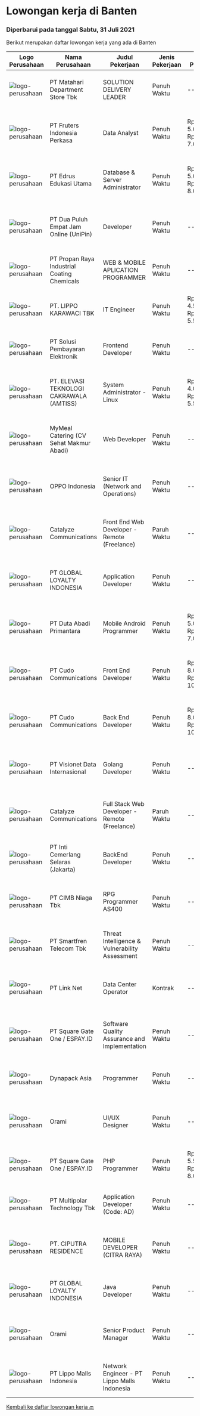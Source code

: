 
  # Lowongan kerja di Banten

  ### Diperbarui pada tanggal Sabtu, 31 Juli 2021

  Berikut merupakan daftar lowongan kerja yang ada di Banten

  |Logo Perusahaan | Nama Perusahaan | Judul Pekerjaan | Jenis Pekerjaan | Gaji Pekerjaan | Lokasi | Deskripsi | Tanggal diunggah | Pranala |
  | -------------- | --------------- | --------------- | --------- | --------- | -------------- | ------- | ----------- | ----------- |
  |![logo-perusahaan](https://image-service-cdn.seek.com.au/62966460fa0b64bdd86b12be44ac76eff6d5c882/ee4dce1061f3f616224767ad58cb2fc751b8d2dc)|PT Matahari Department Store Tbk|SOLUTION DELIVERY LEADER|Penuh Waktu|---|Tangerang|Job Description: Develop E-Commerce Technology Strategy, Plan &amp; Objectives Identifying E-Commerce website &amp; apps requirement, business issued,...|Jumat, 30 Juli 2021|https://www.jobstreet.co.id/id/job/solution-delivery-leader-3589054?token=0~915cf49e-2757-45b5-b7c4-3654f4f30499&sectionRank=1&jobId=jobstreet-id-job-3589054|
|![logo-perusahaan](https://image-service-cdn.seek.com.au/fca33bebe54c6090f81c2f081ad27fbd9fe24fc1/ee4dce1061f3f616224767ad58cb2fc751b8d2dc)|PT Fruters Indonesia Perkasa|Data Analyst|Penuh Waktu|Rp. 5.000.000-Rp. 7.000.000|Tangerang|Kualifikasi : Min. S1 Maks. 35 Tahun Memiliki pengalaman Min. 2 tahun diposisi yang sama Mahir menggunakan Microsoft Excel Pengalaman dalam analisis...|Jumat, 30 Juli 2021|https://www.jobstreet.co.id/id/job/data-analyst-3589070?token=0~915cf49e-2757-45b5-b7c4-3654f4f30499&sectionRank=2&jobId=jobstreet-id-job-3589070|
|![logo-perusahaan](https://image-service-cdn.seek.com.au/a18346ae1a1465d468926974830df257b9f9c031/ee4dce1061f3f616224767ad58cb2fc751b8d2dc)|PT Edrus Edukasi Utama|Database & Server Administrator|Penuh Waktu|Rp. 5.000.000-Rp. 8.000.000|Tangerang|Job Desc Bertanggung jawab melakukan administrasi dan manajemen database seperti melakukan instalasi, backup, recovery, security, dan troubleshooting....|Kamis, 29 Juli 2021|https://www.jobstreet.co.id/id/job/database-server-administrator-3588557?token=0~915cf49e-2757-45b5-b7c4-3654f4f30499&sectionRank=3&jobId=jobstreet-id-job-3588557|
|![logo-perusahaan](https://image-service-cdn.seek.com.au/e1a93f3c9d21c376f18e962298e6e006cc4bc454/ee4dce1061f3f616224767ad58cb2fc751b8d2dc)|PT Dua Puluh Empat Jam Online (UniPin)|Developer|Penuh Waktu|---|Tangerang|Scope of Role / Job PurposeMaintain company website to perform to its maximum capacity, and make sure the operations run smoothly while also provide...|Kamis, 29 Juli 2021|https://www.jobstreet.co.id/id/job/developer-3578117?token=0~915cf49e-2757-45b5-b7c4-3654f4f30499&sectionRank=4&jobId=jobstreet-id-job-3578117|
|![logo-perusahaan](https://image-service-cdn.seek.com.au/7f486ce7d5c7978a6e780649b271c2ff2a575923/ee4dce1061f3f616224767ad58cb2fc751b8d2dc)|PT Propan Raya Industrial Coating Chemicals|WEB & MOBILE APLICATION PROGRAMMER|Penuh Waktu|---|Tangerang|Responsibility: Support the entire application life-cycle (concept, design, coding, test, release and support) Gather specific requirements and...|Jumat, 30 Juli 2021|https://www.jobstreet.co.id/id/job/web-mobile-aplication-programmer-3581561?token=0~915cf49e-2757-45b5-b7c4-3654f4f30499&sectionRank=5&jobId=jobstreet-id-job-3581561|
|![logo-perusahaan](https://image-service-cdn.seek.com.au/36d1f72dfe2eaecadca52d4fcd4d598e74393d61/ee4dce1061f3f616224767ad58cb2fc751b8d2dc)|PT. LIPPO KARAWACI TBK|IT Engineer|Penuh Waktu|Rp. 4.500.000-Rp. 5.500.000|Banten|Job Description: Maintain, implement and handle network issues. Support network system and infrastructure. Configure and operate routers and switches....|Jumat, 30 Juli 2021|https://www.jobstreet.co.id/id/job/it-engineer-3589150?token=0~915cf49e-2757-45b5-b7c4-3654f4f30499&sectionRank=6&jobId=jobstreet-id-job-3589150|
|![logo-perusahaan](https://image-service-cdn.seek.com.au/0401c56e928487d2f29123172ea6acb5d2a335c6/ee4dce1061f3f616224767ad58cb2fc751b8d2dc)|PT Solusi Pembayaran Elektronik|Frontend Developer|Penuh Waktu|---|Tangerang|Hi SPEcial People!We are looking for talented Front End Developer who passionate to develop application, eager to learn and able to work with...|Jumat, 30 Juli 2021|https://www.jobstreet.co.id/id/job/frontend-developer-3578647?token=0~915cf49e-2757-45b5-b7c4-3654f4f30499&sectionRank=7&jobId=jobstreet-id-job-3578647|
|![logo-perusahaan](https://image-service-cdn.seek.com.au/d2f6f1e4f4a72c8cf2bd64811970475476b6ab77/ee4dce1061f3f616224767ad58cb2fc751b8d2dc)|PT. ELEVASI TEKNOLOGI CAKRAWALA (AMTISS)|System Administrator - Linux|Penuh Waktu|Rp. 4.000.000-Rp. 5.500.000|Banten|We are looking for a system administrator: Age not more than 35 years Minimum Diploma holders in IT Having good knowledge in Server environment Having...|Jumat, 30 Juli 2021|https://www.jobstreet.co.id/id/job/system-administrator-linux-3589170?token=0~915cf49e-2757-45b5-b7c4-3654f4f30499&sectionRank=8&jobId=jobstreet-id-job-3589170|
|![logo-perusahaan](https://image-service-cdn.seek.com.au/3522d33a94f34d57bb98d7b4366b158484cbceef/ee4dce1061f3f616224767ad58cb2fc751b8d2dc)|MyMeal Catering (CV Sehat Makmur Abadi)|Web Developer|Penuh Waktu|---|Banten|Anda mampu mengelolah website? Jadilah Web Developerdi MyMeal Catering hanya jika Anda: Senang memperhatikan detail, mampu memperbaiki dan mengelola...|Jumat, 30 Juli 2021|https://www.jobstreet.co.id/id/job/web-developer-3589562?token=0~915cf49e-2757-45b5-b7c4-3654f4f30499&sectionRank=9&jobId=jobstreet-id-job-3589562|
|![logo-perusahaan](https://image-service-cdn.seek.com.au/c93eabaaa1268dd187cf180990b73657094e5cb7/ee4dce1061f3f616224767ad58cb2fc751b8d2dc)|OPPO Indonesia|Senior IT (Network and Operations)|Penuh Waktu|---|Tangerang|Job Descriptions: Router installation and configuration, Switch, Wireless Controller-Access Point, and related IT tools. Responsible to maintenance,...|Jumat, 30 Juli 2021|https://www.jobstreet.co.id/id/job/senior-it-network-and-operations-3589031?token=0~915cf49e-2757-45b5-b7c4-3654f4f30499&sectionRank=10&jobId=jobstreet-id-job-3589031|
|![logo-perusahaan](https://image-service-cdn.seek.com.au/7b0e442165d5a37f3d08361a23aff8a29b66fd62/ee4dce1061f3f616224767ad58cb2fc751b8d2dc)|Catalyze Communications|Front End Web Developer - Remote (Freelance)|Paruh Waktu|---|Bali|As part of our ongoing expansion, we seek a reliable, detailed, and experienced freelance Front End Web Developer to develop website projects using...|Jumat, 30 Juli 2021|https://www.jobstreet.co.id/id/job/front-end-web-developer-remote-freelance-3582184?token=0~915cf49e-2757-45b5-b7c4-3654f4f30499&sectionRank=11&jobId=jobstreet-id-job-3582184|
|![logo-perusahaan](https://image-service-cdn.seek.com.au/95cd0784468c268fc4f9348448140f01ea2254ab/ee4dce1061f3f616224767ad58cb2fc751b8d2dc)|PT GLOBAL LOYALTY INDONESIA|Application Developer|Penuh Waktu|---|Tangerang|Job Description: Create, maintain, and improve highly concurrent systems Be part of a team and collaborate across teams Write clean code using the...|Jumat, 30 Juli 2021|https://www.jobstreet.co.id/id/job/application-developer-3578634?token=0~915cf49e-2757-45b5-b7c4-3654f4f30499&sectionRank=12&jobId=jobstreet-id-job-3578634|
|![logo-perusahaan](https://image-service-cdn.seek.com.au/5250f805de656bf3ab7d07d5c2552aec8e02bfc8/ee4dce1061f3f616224767ad58cb2fc751b8d2dc)|PT Duta Abadi Primantara|Mobile Android Programmer|Penuh Waktu|Rp. 5.000.000-Rp. 7.000.000|Tangerang|JOB DESCRIPTION : Evaluate existing applications to reprogram, update and add new features Understand client requirements and how they translate in...|Kamis, 29 Juli 2021|https://www.jobstreet.co.id/id/job/mobile-android-programmer-3578015?token=0~915cf49e-2757-45b5-b7c4-3654f4f30499&sectionRank=13&jobId=jobstreet-id-job-3578015|
|![logo-perusahaan](https://image-service-cdn.seek.com.au/c59539a986780080b9b185acaa9119150e9c8af1/ee4dce1061f3f616224767ad58cb2fc751b8d2dc)|PT Cudo Communications|Front End Developer|Penuh Waktu|Rp. 8.000.000-Rp. 10.000.000|Tangerang|Perusahaan IT Software Solution, mengajak anda untuk bergabung.PERSYARATAN:1 Senior Web FrontEnd (html, js, css, jquery):Rp 8,000,000 – 10,000,000...|Jumat, 30 Juli 2021|https://www.jobstreet.co.id/id/job/front-end-developer-3589111?token=0~915cf49e-2757-45b5-b7c4-3654f4f30499&sectionRank=14&jobId=jobstreet-id-job-3589111|
|![logo-perusahaan](https://image-service-cdn.seek.com.au/c59539a986780080b9b185acaa9119150e9c8af1/ee4dce1061f3f616224767ad58cb2fc751b8d2dc)|PT Cudo Communications|Back End Developer|Penuh Waktu|Rp. 8.000.000-Rp. 10.000.000|Tangerang|Perusahaan IT Software Solution, mengajak anda untuk bergabung.PERSYARATAN:Senior BackEnd Golang:Rp 8,000,000 – 10,000,000 Minimal 1 tahun Go-Lang...|Jumat, 30 Juli 2021|https://www.jobstreet.co.id/id/job/back-end-developer-3589247?token=0~915cf49e-2757-45b5-b7c4-3654f4f30499&sectionRank=15&jobId=jobstreet-id-job-3589247|
|![logo-perusahaan](https://image-service-cdn.seek.com.au/7f00c3c4cf081180aeede06da509ec826da9430b/ee4dce1061f3f616224767ad58cb2fc751b8d2dc)|PT Visionet Data Internasional|Golang Developer|Penuh Waktu|---|Tangerang|Job Desc: Provide service and support to resolve related application incidents according SLA commitment. Develop application as per user requirement...|Jumat, 30 Juli 2021|https://www.jobstreet.co.id/id/job/golang-developer-3589646?token=0~915cf49e-2757-45b5-b7c4-3654f4f30499&sectionRank=16&jobId=jobstreet-id-job-3589646|
|![logo-perusahaan](https://image-service-cdn.seek.com.au/7b0e442165d5a37f3d08361a23aff8a29b66fd62/ee4dce1061f3f616224767ad58cb2fc751b8d2dc)|Catalyze Communications|Full Stack Web Developer - Remote (Freelance)|Paruh Waktu|---|Bali|As part of our ongoing expansion, we seek a reliable, detailed, and experienced freelance Fullstack Web Developer to develop website projects using...|Jumat, 30 Juli 2021|https://www.jobstreet.co.id/id/job/full-stack-web-developer-remote-freelance-3581570?token=0~915cf49e-2757-45b5-b7c4-3654f4f30499&sectionRank=17&jobId=jobstreet-id-job-3581570|
|![logo-perusahaan](https://image-service-cdn.seek.com.au/66fa9c15656970990cc3f2f5e217cbcb6b463bbb/ee4dce1061f3f616224767ad58cb2fc751b8d2dc)|PT Inti Cemerlang Selaras (Jakarta)|BackEnd Developer|Penuh Waktu|---|Tangerang|Candidate must possess at least Bachelor's Degree in Computer Science/Information Technology or equivalent. At least 2 Year(s) of working experience...|Jumat, 30 Juli 2021|https://www.jobstreet.co.id/id/job/backend-developer-3582242?token=0~915cf49e-2757-45b5-b7c4-3654f4f30499&sectionRank=18&jobId=jobstreet-id-job-3582242|
|![logo-perusahaan](https://image-service-cdn.seek.com.au/2c6f6f12cb15b08239744ca7630b97fee07e84ce/ee4dce1061f3f616224767ad58cb2fc751b8d2dc)|PT CIMB Niaga Tbk|RPG Programmer AS400|Penuh Waktu|---|Jakarta Raya|Job Description: Create new program and modification as required by business unit Prepare system solution on root cause as preventive action Create...|Rabu, 28 Juli 2021|https://www.jobstreet.co.id/id/job/rpg-programmer-as400-3580663?token=0~915cf49e-2757-45b5-b7c4-3654f4f30499&sectionRank=19&jobId=jobstreet-id-job-3580663|
|![logo-perusahaan](https://image-service-cdn.seek.com.au/c3269725c02398816cf1a7ef712f023c3ef90c81/ee4dce1061f3f616224767ad58cb2fc751b8d2dc)|PT Smartfren Telecom Tbk|Threat Intelligence & Vulnerability Assessment|Penuh Waktu|---|Tangerang|Develop and manage threat intelligence platform and activities, including threat identification &amp; collection from various data sources, data...|Rabu, 28 Juli 2021|https://www.jobstreet.co.id/id/job/threat-intelligence-vulnerability-assessment-3586955?token=0~915cf49e-2757-45b5-b7c4-3654f4f30499&sectionRank=20&jobId=jobstreet-id-job-3586955|
|![logo-perusahaan](https://image-service-cdn.seek.com.au/641f84b4e1f639f1547cc07f9d8016bcb6803b32/ee4dce1061f3f616224767ad58cb2fc751b8d2dc)|PT Link Net|Data Center Operator|Kontrak|---|Tangerang|Operator duties include monitoring systems and environments, general tape operations and other daily tasks including detection, logging and escalation...|Selasa, 27 Juli 2021|https://www.jobstreet.co.id/id/job/data-center-operator-3586746?token=0~915cf49e-2757-45b5-b7c4-3654f4f30499&sectionRank=21&jobId=jobstreet-id-job-3586746|
|![logo-perusahaan](https://image-service-cdn.seek.com.au/823d49bee8d79aadf0dcf90efde4e928b11c6f19/ee4dce1061f3f616224767ad58cb2fc751b8d2dc)|PT Square Gate One / ESPAY.ID|Software Quality Assurance and Implementation|Penuh Waktu|---|Jakarta Barat|We invite team with passion in information technology, especially who have skill in system information or programming to join us, to do quality...|Selasa, 27 Juli 2021|https://www.jobstreet.co.id/id/job/software-quality-assurance-and-implementation-3586112?token=0~915cf49e-2757-45b5-b7c4-3654f4f30499&sectionRank=22&jobId=jobstreet-id-job-3586112|
|![logo-perusahaan](https://image-service-cdn.seek.com.au/2bc8ac8e6ac20f077463e11485a332ea240b132e/ee4dce1061f3f616224767ad58cb2fc751b8d2dc)|Dynapack Asia|Programmer|Penuh Waktu|---|Tangerang|Main Responsibility : Design and develop innovative and creative solutions to improve business processes through implementation of Information...|Rabu, 28 Juli 2021|https://www.jobstreet.co.id/id/job/programmer-3586926?token=0~915cf49e-2757-45b5-b7c4-3654f4f30499&sectionRank=23&jobId=jobstreet-id-job-3586926|
|![logo-perusahaan](https://image-service-cdn.seek.com.au/5665bd4fde839b0909a79c4061baca3eb4f22607/ee4dce1061f3f616224767ad58cb2fc751b8d2dc)|Orami|UI/UX Designer|Penuh Waktu|---|Tangerang|Job Description: Work with the product managers and researchers to help conduct user research. Translate research findings and user pain points into...|Kamis, 29 Juli 2021|https://www.jobstreet.co.id/id/job/ui-ux-designer-3588677?token=0~915cf49e-2757-45b5-b7c4-3654f4f30499&sectionRank=24&jobId=jobstreet-id-job-3588677|
|![logo-perusahaan](https://image-service-cdn.seek.com.au/823d49bee8d79aadf0dcf90efde4e928b11c6f19/ee4dce1061f3f616224767ad58cb2fc751b8d2dc)|PT Square Gate One / ESPAY.ID|PHP Programmer|Penuh Waktu|Rp. 5.500.000-Rp. 8.000.000|Jakarta Barat|Responsibilities: Develop high-quality Banking Applications and do unit tests before delivered to the quality assurance team. Analyze Requirements and...|Selasa, 27 Juli 2021|https://www.jobstreet.co.id/id/job/php-programmer-3586111?token=0~915cf49e-2757-45b5-b7c4-3654f4f30499&sectionRank=25&jobId=jobstreet-id-job-3586111|
|![logo-perusahaan](https://image-service-cdn.seek.com.au/fac8ec91dcc0012b551a1f20f6d2707a1f7be282/ee4dce1061f3f616224767ad58cb2fc751b8d2dc)|PT Multipolar Technology Tbk|Application Developer (Code: AD)|Penuh Waktu|---|Tangerang|Analyses and design software’s requirement and specification. Develop, test and evaluate new/existing system To produce system application which can...|Kamis, 29 Juli 2021|https://www.jobstreet.co.id/id/job/application-developer-code:-ad-3577787?token=0~915cf49e-2757-45b5-b7c4-3654f4f30499&sectionRank=26&jobId=jobstreet-id-job-3577787|
|![logo-perusahaan](https://image-service-cdn.seek.com.au/95998f55b76220edc17afc4a0e094f1608bebb54/ee4dce1061f3f616224767ad58cb2fc751b8d2dc)|PT. CIPUTRA RESIDENCE|MOBILE DEVELOPER (CITRA RAYA)|Penuh Waktu|---|Banten|Education : S1/D3/Profesional degree in computer science/IT/EquivalentExperience : 2-3 years of experience in building mobile apss.Special Skill :...|Jumat, 30 Juli 2021|https://www.jobstreet.co.id/id/job/mobile-developer-citra-raya-3579000?token=0~915cf49e-2757-45b5-b7c4-3654f4f30499&sectionRank=27&jobId=jobstreet-id-job-3579000|
|![logo-perusahaan](https://image-service-cdn.seek.com.au/95cd0784468c268fc4f9348448140f01ea2254ab/ee4dce1061f3f616224767ad58cb2fc751b8d2dc)|PT GLOBAL LOYALTY INDONESIA|Java Developer|Penuh Waktu|---|Tangerang|Responsibilities: Write code and Develop unit tests, build prototypes, solve issues, profile and analyze bottlenecks. Identifying production and...|Kamis, 29 Juli 2021|https://www.jobstreet.co.id/id/job/java-developer-3588743?token=0~915cf49e-2757-45b5-b7c4-3654f4f30499&sectionRank=28&jobId=jobstreet-id-job-3588743|
|![logo-perusahaan](https://image-service-cdn.seek.com.au/5665bd4fde839b0909a79c4061baca3eb4f22607/ee4dce1061f3f616224767ad58cb2fc751b8d2dc)|Orami|Senior Product Manager|Penuh Waktu|---|Tangerang|Job Description: Build product vision based on research/feedback and create roadmap/backlog Define requirements and scope for each task in the...|Selasa, 27 Juli 2021|https://www.jobstreet.co.id/id/job/senior-product-manager-3576641?token=0~915cf49e-2757-45b5-b7c4-3654f4f30499&sectionRank=29&jobId=jobstreet-id-job-3576641|
|![logo-perusahaan](https://image-service-cdn.seek.com.au/58b572149212cc87eaf655a468c6066bc3f0c081/ee4dce1061f3f616224767ad58cb2fc751b8d2dc)|PT Lippo Malls Indonesia|Network Engineer - PT Lippo Malls Indonesia|Penuh Waktu|---|Tangerang|Deskripsi pekerjaan: Melakukan monitoring untuk jaringan MPLS di mall-mall dan di data centre melalui network monitoring system PRTG Menjadi 1st &amp;...|Rabu, 28 Juli 2021|https://www.jobstreet.co.id/id/job/network-engineer-pt-lippo-malls-indonesia-3587450?token=0~915cf49e-2757-45b5-b7c4-3654f4f30499&sectionRank=30&jobId=jobstreet-id-job-3587450|


  [Kembali ke daftar lowongan kerja 🔙](../README.md#daftar-lowongan-kerja)
  